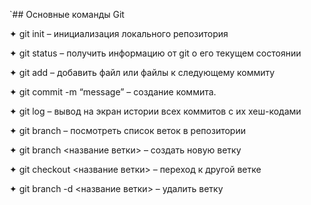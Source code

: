 `## Основные команды Git

✦ git init – инициализация локального репозитория

✦ git status – получить информацию от git о его текущем состоянии

✦ git add – добавить файл или файлы к следующему коммиту

✦ git commit -m “message” – создание коммита.

✦ git log – вывод на экран истории всех коммитов с их хеш-кодами

✦ git branch – посмотреть список веток в репозитории

✦ git branch <название ветки> – создать новую ветку

✦ git checkout <название ветки> – переход к другой ветке

✦ git branch -d <название ветки> – удалить ветку